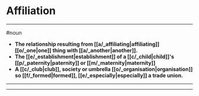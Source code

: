 # Affiliation
---
#noun
- **The relationship resulting from [[a/_affiliating|affiliating]] [[o/_one|one]] thing with [[a/_another|another]].**
- **The [[e/_establishment|establishment]] of a [[c/_child|child]]'s [[p/_paternity|paternity]] or [[m/_maternity|maternity]]**
- **A [[c/_club|club]], society or umbrella [[o/_organisation|organisation]] so [[f/_formed|formed]], [[e/_especially|especially]] a trade union.**
---
---
